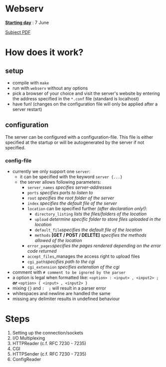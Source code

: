 # Webserv

<strong><ins>Starting day</ins></strong> : 7 June

[Subject PDF](https://github.com/williamollio/webserv/blob/master/subject.pdf)

# How does it work?
## setup
- compile with ``make``
- run with ``webserv`` without any options
- pick a browser of your choice and visit the server's website by entering the address specified in the ``*.conf`` file (standard is localhost)
- have fun! (changes on the configuration file will only be applied after a server restart)

## configuration
The server can be configured with a configuration-file. This file is either specified at the startup or will be autogenerated by the server if not specified.

### config-file 
- currently we only support one ``server``:
  - it can be specified with the keyword ``server {...}``
  - the server allows following parameters:
    - ``server_names`` _specifies server-addresses_
    - ``ports``        _specifies ports to listen to_
    - ``root``         _specifies the root folder of the server_
    - ``index``         _specifies the default file of the server_
    - ``location`` can be specified further _(after declaration only!)_:
      - ``directory_listing`` _lists the files/folders of the location_
      - ``upload`` _determine specific folder to store files uploaded in the location_
      - ``default_file``_specifies the default file of the location_
      - ``methods`` **[GET / POST / DELETE]** _specifies the methods allowed of the location_
    - ``error_pages``_specifies the pages rendered depending on the error code returned_
    - ``accept_files``_manages the access right to upload files
    - ``cgi_path``_specifies path to the cgi_
    - ``cgi_extension`` _specifies extenstion of the cgi_
- comment with ``# comment to be ignored by the parser``
- a option is legal when formatted like: ``<option> : <input> , <input2> ;`` **_or_** ``<option> { <input> , <input2> }``
- mixing ``{}`` and ``:  ;`` will result in a parser error
- whitespaces and newline are handled the same
- missing any delimiter results in undefined behaviour

# Steps

1. Setting up the connection/sockets
2. I/O Multiplexing
3. HTTPReader (c.f. RFC 7230 - 7235)
4. CGI
5. HTTPSender (c.f. RFC 7230 - 7235)
6. ConfigReader
